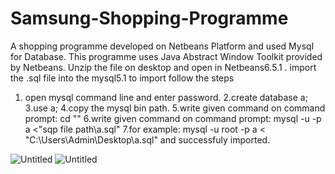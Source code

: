 # Samsung-Shopping-Programme
A shopping programme developed on Netbeans Platform and used Mysql for Database.
This programme uses Java Abstract Window Toolkit provided by Netbeans.
Unzip the file on desktop and open in Netbeans6.5.1 .
import the .sql file into the mysql5.1 to import follow the steps
1. open mysql command line and enter password.
2.create database a;
3.use a;
4.copy the mysql bin path.
5.write given command on command prompt:  cd "<copied path>"
6.write given command on command prompt:  mysql -u <password> -p a <"sqp file path\a.sql"
7.for example:    mysql -u root -p a < "C:\Users\Admin\Desktop\a.sql"  and successfuly imported.
  
![Untitled](https://user-images.githubusercontent.com/68948600/88810354-e2679d00-d1d2-11ea-9463-1078615e0510.png)
![Untitled](https://user-images.githubusercontent.com/68948600/88810682-4e4a0580-d1d3-11ea-9707-b93bfde82cc7.png)
